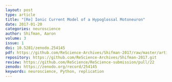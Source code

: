 ```yaml
---
layout: post
type: article
title: "[Re] Ionic Current Model of a Hypoglossal Motoneuron"
date: 2017-01-20
categories: neuroscience
author: Shifman, Aaron
volume: 3
issue: 1
doi: 10.5281/zenodo.254145
pdf: https://github.com/ReScience-Archives/Shifman-2017/raw/master/article/shifman-2017.pdf
repository: https://github.com/ReScience-Archives/Shifman-2017.git
review: https://github.com/ReScience/ReScience-submission/pull/22
zenodo: https://zenodo.org/record/254145
keywords: neuroscience, Python, replication 
---
```

